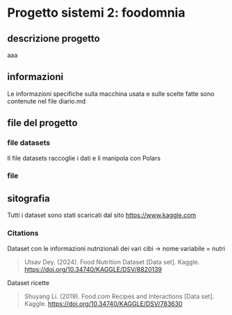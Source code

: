 # Progetto sistemi 2: foodomnia

## descrizione progetto

aaa

## informazioni

Le informazioni specifiche sulla macchina usata e sulle scelte fatte sono
contenute nel file diario.md

## file del progetto

### file datasets

Il file datasets raccoglie i dati e li manipola con Polars

### file

## sitografia

Tutti i dataset sono stati scaricati dal sito <https://www.kaggle.com>

### Citations

Dataset con le informazioni nutrizionali dei vari cibi -> nome variabile = nutri

> Utsav Dey. (2024). Food Nutrition Dataset [Data set]. Kaggle. <https://doi.org/10.34740/KAGGLE/DSV/8820139>

Dataset ricette

> Shuyang Li. (2019). Food.com Recipes and Interactions [Data set]. Kaggle. <https://doi.org/10.34740/KAGGLE/DSV/783630>
